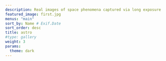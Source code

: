 ```yaml
---
description: Real images of space phenomena captured via long exposure — more commonly known as 'astrophotography'.
featured_image: first.jpg
menus: "main"
sort_by: Name # Exif.Date
sort_order: desc
title: astro
#type: gallery
weight: 3
params:
  theme: dark
---
```

